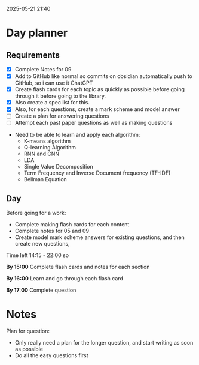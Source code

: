 2025-05-21 21:40


# Day planner

## Requirements

- [x] Complete Notes for 09
- [x] Add to GitHub like normal so commits on obsidian automatically push to GitHub, so i can use it ChatGPT
- [x] Create flash cards for each topic as quickly as possible before going through it before going to the library.
- [x] Also create a spec list for this.
- [x] Also, for each questions, create a mark scheme and model answer
- [ ] Create a plan for answering questions
- [ ] Attempt each past paper questions as well as making questions

- Need to be able to learn and apply each algorithm:
	- K-means algorithm
	- Q-learning Algorithm
	- RNN and CNN
	- LDA
	- Single Value Decomposition
	- Term Frequency and Inverse Document frequency (TF-IDF)
	- Bellman Equation
## Day

Before going for a work:

- Complete making flash cards for each content
- Complete notes for 05 and 09 
- Create model mark scheme answers for existing questions, and then create new questions,

Time left 14:15 - 22:00 so 

**By 15:00** Complete flash cards and notes for each section

**By 16:00** Learn and go through each flash card

**By 17:00** Complete question

# Notes


Plan for question:

- Only really need a plan for the longer question, and start writing as soon as possible
- Do all the easy questions first